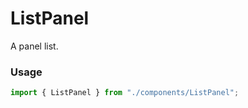 # ListPanel

A panel list.

### Usage

```js
import { ListPanel } from "./components/ListPanel";
```
